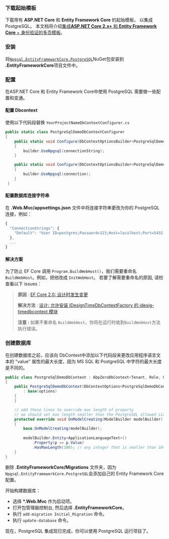 ### 下载起始模板

下载带有 **ASP.NET Core** 和 **Entity Framework Core** 的起始模板， 以集成 PostgreSQL。 本文档将介绍[集成**ASP.NET Core 2.x+** 和 **Entity Framework Core** + 身份验证的多页模板](https://aspnetboilerplate.com/Templates)。

### 安装

将[`Npgsql.EntityFrameworkCore.PostgreSQL`](https://www.nuget.org/packages/Npgsql.EntityFrameworkCore.PostgreSQL/)NuGet包安装到 **.EntityFrameworkCore**项目文件中。

### 配置

在ASP.NET Core 和 Entity Framework Core中使用 PostgreSQL 需要做一些配置和变通。

#### 配置 Dbcontext 

使用以下代码段替换 `YourProjectNameDbContextConfigurer.cs`

```c#
public static class PostgreSqlDemoDbContextConfigurer
{
    public static void Configure(DbContextOptionsBuilder<PostgreSqlDemoDbContext> builder, string connectionString)
    {
        builder.UseNpgsql(connectionString);
    }

    public static void Configure(DbContextOptionsBuilder<PostgreSqlDemoDbContext> builder, DbConnection connection)
    {
        builder.UseNpgsql(connection);
    }
 }
```

#### 配置数据库连接字符串 

在 **.Web.Mvc/appsettings.json** 文件中将连接字符串更改为你的 PostgreSQL 连接，例如：

```js
{
  "ConnectionStrings": {
    "Default": "User ID=postgres;Password=123;Host=localhost;Port=5432;Database=PostgreSqlDemoDb;Pooling=true;"
  },
  ...
}
```

#### 解决方案

为了防止 EF Core 调用 `Program.BuildWebHost()`，我们需要重命名 `BuildWebHost`。例如，把他改成 `InitWebHost`。
若要了解需要重命名的原因, 请检查看以下 issues：

> **原因** : [EF Core 2.0: 设计时发生变更](https://github.com/aspnet/EntityFrameworkCore/issues/9033)
> 
> **解决方法** : [设计: 允许安装 IDesignTimeDbContextFactory 的 idesig-timedbcontext 模块](https://github.com/aspnet/EntityFrameworkCore/issues/9076#issuecomment-313278753)
>
> **注意 :** 如果不重命名 `BuildWebHost`，你将在运行时收到`BuildWebHost`方法执行错误。

### 创建数据库

在创建数据库之前，应该向 DbContext中添加以下代码段来更改应用程序语言文本的 "value" 属性的最大长度，因为 MS SQL 和 PostgreSQL 中字符的最大长度是不同的。

```c#
public class PostgreSqlDemoDbContext : AbpZeroDbContext<Tenant, Role, User, PostgreSqlDemoDbContext>
{
    public PostgreSqlDemoDbContext(DbContextOptions<PostgreSqlDemoDbContext> options)
        : base(options)
    {
    }

    // add these lines to override max length of property
    // we should set max length smaller than the PostgreSQL allowed size (10485760)
    protected override void OnModelCreating(ModelBuilder modelBuilder)
    {
    	base.OnModelCreating(modelBuilder);
    	
        modelBuilder.Entity<ApplicationLanguageText>()
            .Property(p => p.Value)
            .HasMaxLength(100); // any integer that is smaller than 10485760
    }
}
```

删除 **.EntityFrameworkCore/Migrations** 文件夹，因为 `Npgsql.EntityFrameworkCore.PostgreSQL`会添加自己的 Entity Framework Core 配置。

开始构建数据库：

- 选择 **\*.Web.Mvc** 作为启动项。
- 打开包管理器控制台, 然后选择 **.EntityFrameworkCore**。 
- 执行 `add-migration Initial_Migration` 命令。
- 执行 `update-database` 命令。

现在，PostgreSQL 集成现已完成，你可以使用 PostgreSQL 运行项目了。
